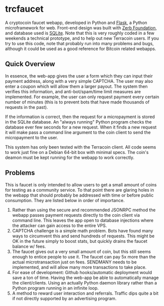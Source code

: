 trcfaucet
========
A cryptocoin faucet webapp, developed in Python and [Flask](http://flask.pocoo.org/), a Python microframework for web. Front-end design was built with [Zerb Foundation](http://foundation.zurb.com/), and database used is [SQLite](https://www.sqlite.org/). Note that this is very roughly coded in a few weekends a technical prototype, and to help out new Terracoin users. If you try to use this code, note that probably run into many problems and bugs, although it could be used as a good reference for Bitcoin related webapps. 

Quick Overview
-------

In essence, the web-app gives the user a form which they can input their payment address, along with a very simple CAPTCHA. The user may also enter a coupon which will allow them a larger payout. The system then verifies this information, and anti-bot/spam/time limit measures are implemented. For example, the user can only request payment every certain number of minutes (this is to prevent bots that have made thousands of requests in the past). 

If the information is correct, then the request for a micropayment is stored in the SQLite database. An "always running" Python program checks the database ever few seconds for a new request. When it finds a new request it will make pass a command line argument to the coin client to send the micropayment to the user. 

This system has only been tested with the Terracoin client. All code seems to work just fine on a Debian 64-bit box with minimal specs. The coin's deamon must be kept running for the webapp to work correctly. 

Problems
-------
This is faucet is only intended to allow users to get a small amount of coins for testing as a community service. To that point there are glaring holes in the webapp that should probably be addressed with time or before public consumption. They are listed below in order of importance. 

1.  Rather than using the secure and recommended JSONRPC method the webapp passes payment requests directly to the coin client via command line. This leaves the app open to database injections where the attacker can gain access to the entire VPS. 
2.  CAPTCHA challenge is a simple math problem. Bots have found many ways to circumvent this and send hundreds of requests. This might be OK in the future simply to boost stats, but quickly drains the faucet balance w/ fees.
3.  The faucet gives out a very small amount of coin, but this still seems enough to entice people to use it. The faucet can pay 5x more than the actual microtransaction just on fees. SENDMANY needs to be implemented, and will allow many more transactions to take place. 
4.  For ease of development: Github hooks/automatic deployment would save a ton of time. Having the web-app be able to automatically manage the client/clients. Using an actually Python daemon library rather than a Python program running in an infinite loop.
5.  A method to reward user interaction and referrals. Traffic dips quite a bit if not directly supported by an advertising program. 
